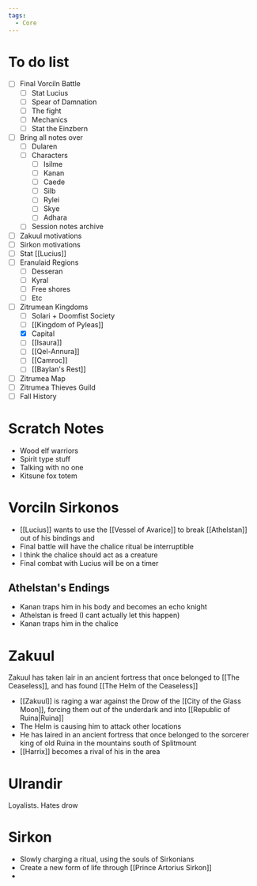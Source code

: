 ```yaml
---
tags:
  - Core
---
```

# To do list
- [ ] Final Vorciln Battle
	- [ ] Stat Lucius
	- [ ] Spear of Damnation
	- [ ] The fight
	- [ ] Mechanics
	- [ ] Stat the Einzbern
- [ ] Bring all notes over
	- [ ] Dularen
	- [ ] Characters
		- [ ] Isilme
		- [ ] Kanan
		- [ ] Caede
		- [ ] Silb
		- [ ] Rylei
		- [ ] Skye
		- [ ] Adhara
	- [ ] Session notes archive
- [ ] Zakuul motivations
- [ ] Sirkon motivations
- [ ] Stat [[Lucius]]
- [ ] Eranulaid Regions
	- [ ] Desseran
	- [ ] Kyral
	- [ ] Free shores
	- [ ] Etc
- [ ] Zitrumean Kingdoms
	- [ ] Solari + Doomfist Society
	- [ ] [[Kingdom of Pyleas]]
	- [x] Capital
	- [ ] [[Isaura]]
	- [ ] [[Qel-Annura]]
	- [ ] [[Camroc]]
	- [ ] [[Baylan's Rest]]
- [ ] Zitrumea Map
- [ ] Zitrumea Thieves Guild
- [ ] Fall History
# Scratch Notes
- Wood elf warriors
- Spirit type stuff
- Talking with no one
- Kitsune fox totem
# Vorciln Sirkonos
- [[Lucius]] wants to use the [[Vessel of Avarice]] to break [[Athelstan]] out of his bindings and 
- Final battle will have the chalice ritual be interruptible
- I think the chalice should act as a creature
- Final combat with Lucius will be on a timer
## Athelstan's Endings
- Kanan traps him in his body and becomes an echo knight
- Athelstan is freed (I cant actually let this happen)
- Kanan traps him in the chalice
# Zakuul
Zakuul has taken lair in an ancient fortress that once belonged to [[The Ceaseless]], and has found [[The Helm of the Ceaseless]]
- [[Zakuul]] is raging a war against the Drow of the [[City of the Glass Moon]], forcing them out of the underdark and into [[Republic of Ruina|Ruina]]
- The Helm is causing him to attack other locations
- He has laired in an ancient fortress that once belonged to the sorcerer king of old Ruina in the mountains south of Splitmount
- [[Harrix]] becomes a rival of his in the area
# Ulrandir
Loyalists. Hates drow
# Sirkon
- Slowly charging a ritual, using the souls of Sirkonians
- Create a new form of life through [[Prince Artorius Sirkon]]
- 